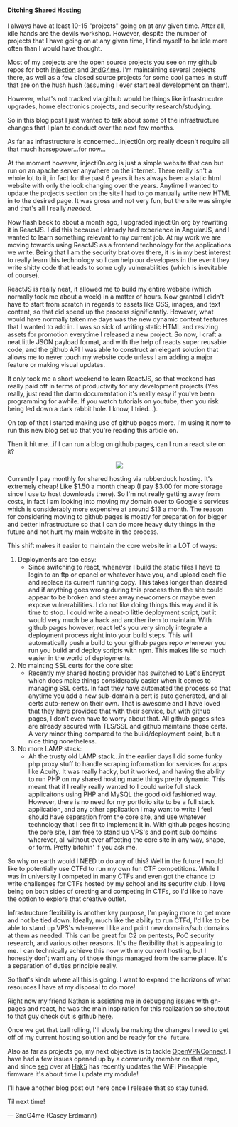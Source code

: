 #### Ditching Shared Hosting

I always have at least 10-15 "projects" going on at any given time. After all, idle hands are the devils workshop. 
However, despite the number of projects that I have going on at any given time, I find myself to be idle more often than I would have thought.

Most of my projects are the open source projects you see on my github repos for both [Injection](https://github.com/InjectionSoftwareDevelopment) and [3ndG4me](https://github.com/3ndG4me).
I'm maintaining several projects there, as well as a few closed source projects for some cool games 'n stuff that are on the hush hush (assuming I ever start real development on them).

However, what's not tracked via github would be things like infrastrucutre upgrades, home electronics projects, and security research/studying.

So in this blog post I just wanted to talk about some of the infrastructure changes that I plan to conduct over the next few months.

As far as infrastructure is concerned...injecti0n.org really doesn't require all that much horsepower...for now...

At the moment however, injecti0n.org is just a simple website that can but run on an apache server anywhere on the internet.
There really isn't a whole lot to it, in fact for the past 6 years it has always been a static html website with only the look changing over the years.
Anytime I wanted to update the projects section on the site I had to go manually write new HTML in to the desired page. It was gross and not very fun, but the site was simple and that's all I really *needed*.

Now flash back to about a month ago, I upgraded injecti0n.org by rewriting it in ReactJS. I did this because I already had experience in AngularJS, and I wanted to learn something relevant to my current job.
At my work we are moving towards using ReactJS as a frontend technology for the applications we write. Being that I am the security brat over there, it is in my best interest to really learn this technology so I can help our developers in the event they write shitty code that leads to some ugly vulnerabilities (which is inevitable of course).

ReactJS is really neat, it allowed me to build my entire website (which normally took me about a week) in a matter of hours. Now granted I didn't have to start from scratch in regards to assets like CSS, images, and text content, so that did speed up the process significantly.
However, what would have normally taken me days was the new dynamic content features that I wanted to add in. I was so sick of writing static HTML and resizing assets for promotion everytime I released a new project.
So now, I craft a neat little JSON payload format, and with the help of reacts super reusable code, and the github API I was able to construct an elegant solution that allows me to never touch my website code unless I am adding a major feature or making visual updates.

It only took me a short weekend to learn ReactJS, so that weekend has really paid off in terms of productivity for my development projects 
(Yes really, just read the damn documentation it's really easy if you've been programming for awhile. If you watch tutorials on youtube, then you risk being led down a dark rabbit hole. I know, I tried...).

On top of that I started making use of github pages more. I'm using it now to run this new blog set up that you're reading this article on. 

Then it hit me...if I can run a blog on github pages, can I run a react site on it?
<p align="center">
<img src="https://i.imgflip.com/2ctii4.jpg"/>
</p>

Currently I pay monthly for shared hosting via rubberduck hosting. It's extremely cheap! Like $1.50 a month cheap (I pay $3.00 for more storage since I use to host downloads there).
So I'm not really getting away from costs, in fact I am looking into moving my domain over to Google's services which is considerably more expensive at around $13 a month.
The reason for considering moving to github pages is mostly for preparation for bigger and better infrastructure so that I can do more heavy duty things in the future and not hurt my main website in the process.

This shift makes it easier to maintain the core website in a LOT of ways:

1. Deployments are too easy: 
    - Since switching to react, whenever I build the static files I have to login to an ftp or cpanel or 
	whatever have you, and upload each file and replace its current running copy. This takes longer than desired and if anything goes 
	wrong during this process then the site could appear to be broken and steer away newcomers or maybe even expose vulnerabilities. 
	I do not like doing things this way and it is time to stop. I could write a neat-o little deployment script, but it would very much be a hack and another item to maintain.
	With github pages however, react let's you very simply integrate a deployment process right into your build steps. This will automatically push a build to your github pages repo whenever you run you build and deploy scripts with npm.
	This makes life so much easier in the world of deployments.
2. No mainting SSL certs for the core site:
    - Recently my shared hosting provider has switched to [Let's Encrypt](https://letsencrypt.org/) which does make things considerably easier when it comes to managing SSL certs.
		    In fact they have automated the process so that anytime you add a new sub-domain a cert is auto generated, and all certs auto-renew on their own. That is awesome and I have loved that they have provided that with their service, but with github pages, I don't even have to worry about that. All github pages sites are already secured with TLS/SSL and github maintains those certs. A very minor thing compared to the build/deployment point, but a nice thing nonetheless.
3. No more LAMP stack:
    - Ah the trusty old LAMP stack...in the earlier days I did some funky php proxy stuff to handle scraping information for services for apps like Acuity. It was really hacky, but it worked, and having the ability to run PHP on my shared hosting made things pretty dynamic. This meant that if I really really wanted to I could write full stack applicaitons using PHP and MySQL the good old fashioned way. However, there is no need for my portfolio site to be a full stack application, and any other application I may want to write I feel should have separation from the core site, and use whatever technology that I see fit to implement it in. With github pages hosting the core site, I am free to stand up VPS's and point sub domains wherever, all without ever affecting the core site in any way, shape, or form. Pretty bitchin' if you ask me.

So why on earth would I NEED to do any of this? Well in the future I would like to potentially use CTFd to run my own fun CTF competitions. While I was in university I competed in many CTFs and even got the chance to write challenges for CTFs hosted by my school and its security club. I love being on both sides of creating and competing in CTFs, so I'd like to have the option to explore that creative outlet.

Infrastructure flexibility is another key purpose, I'm paying more to get more and not be tied down. Ideally, much like the ability to run CTFd, I'd like to be able to stand up VPS's whenever I like and point new domains/sub domains at them as needed. This can be great for C2 on pentests, PoC security research, and various other reasons. It's the flexibility that is appealing to me. I can technically achieve this now with my current hosting, but I honestly don't want any of those things managed from the same place. It's a separation of duties principle really.

So that's kinda where all this is going. I want to expand the horizons of what resources I have at my disposal to do more!

Right now my friend Nathan is assisting me in debugging issues with gh-pages and react, he was the main inspiration for this realization so shoutout to that guy check out is github [here](https://github.com/gibsonnathan).

Once we get that ball rolling, I'll slowly be making the changes I need to get off of my current hosting solution and be ready for `the future`.

Also as far as projects go, my next objective is to tackle [OpenVPNConnect](https://github.com/InjectionSoftwareDevelopment/OpenVPNConnect). I have had a few issues opened up by a community member on that repo, and since [seb](https://github.com/sebkinne) over at [Hak5](https://www.hak5.org/) has recently updates the WiFi Pineapple firmware it's about time I update my module!

I'll have another blog post out here once I release that so stay tuned.

Til next time!

&mdash; 3ndG4me (Casey Erdmann)
